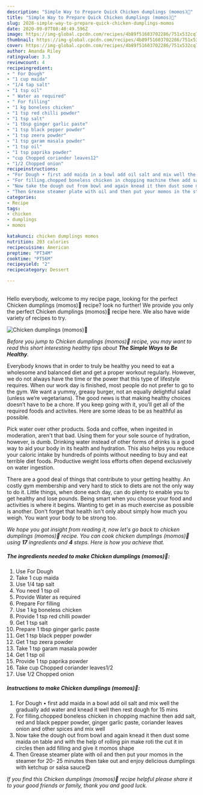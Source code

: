 ```yaml
---
description: "Simple Way to Prepare Quick Chicken dumplings (momos)🍴"
title: "Simple Way to Prepare Quick Chicken dumplings (momos)🍴"
slug: 2028-simple-way-to-prepare-quick-chicken-dumplings-momos
date: 2020-09-07T08:40:49.596Z
image: https://img-global.cpcdn.com/recipes/4b89f51603702286/751x532cq70/chicken-dumplings-momos🍴-recipe-main-photo.jpg
thumbnail: https://img-global.cpcdn.com/recipes/4b89f51603702286/751x532cq70/chicken-dumplings-momos🍴-recipe-main-photo.jpg
cover: https://img-global.cpcdn.com/recipes/4b89f51603702286/751x532cq70/chicken-dumplings-momos🍴-recipe-main-photo.jpg
author: Amanda Riley
ratingvalue: 3.3
reviewcount: 4
recipeingredient:
- " For Dough"
- "1 cup maida"
- "1/4 tap salt"
- "1 tsp oil"
- " Water as required"
- " For filling"
- "1 kg boneless chicken"
- "1 tsp red chilli powder"
- "1 tsp salt"
- "1 tbsp ginger garlic paste"
- "1 tsp black pepper powder"
- "1 tsp zeera powder"
- "1 tsp garam masala powder"
- "1 tsp oil"
- "1 tsp paprika powder"
- "cup Chopped coriander leaves12"
- "1/2 Chopped onion"
recipeinstructions:
- "For Dough • first add maida in a bowl add oil salt and mix well the gradually add water and knead it well then rest dough for 15 mins"
- "For filling.chopped boneless chicken in chopping machine then add salt, red and black pepper powder, ginger garlic paste, coriander leaves onion and other spices and mix well"
- "Now take the dough out from bowl and again knead it then dust some maida on table and with the help of rolling pin make roti the cut it in circles then add filling and give it momos shape"
- "Then Grease steamer plate with oil and then put your momos in the steamer for 20- 25 minutes then take out and enjoy delicious dumplings with ketchup or salsa sauce😋"
categories:
- Recipe
tags:
- chicken
- dumplings
- momos

katakunci: chicken dumplings momos 
nutrition: 203 calories
recipecuisine: American
preptime: "PT34M"
cooktime: "PT56M"
recipeyield: "2"
recipecategory: Dessert

---
```

<br>
Hello everybody, welcome to my recipe page, looking for the perfect Chicken dumplings (momos)🍴 recipe? look no further! We provide you only the perfect Chicken dumplings (momos)🍴 recipe here. We also have wide variety of recipes to try.
<br>


![Chicken dumplings (momos)🍴](https://img-global.cpcdn.com/recipes/4b89f51603702286/751x532cq70/chicken-dumplings-momos🍴-recipe-main-photo.jpg)

<i>Before you jump to Chicken dumplings (momos)🍴 recipe, you may want to read this short interesting healthy tips about <strong>The Simple Ways to Be Healthy</strong>.</i>

Everybody knows that in order to truly be healthy you need to eat a wholesome and balanced diet and get a proper workout regularly. However, we do not always have the time or the power that this type of lifestyle requires. When our work day is finished, most people do not prefer to go to the gym. We want a yummy, greasy burger, not an equally delightful salad (unless we’re vegetarians). The good news is that making healthy choices doesn’t have to be a chore. If you keep going with it, you'll get all of the required foods and activites. Here are some ideas to be as healthful as possible.

Pick water over other products. Soda and coffee, when ingested in moderation, aren't that bad. Using them for your sole source of hydration, however, is dumb. Drinking water instead of other forms of drinks is a good way to aid your body in its health and hydration. This also helps you reduce your caloric intake by hundreds of points without needing to buy and eat terrible diet foods. Productive weight loss efforts often depend exclusively on water ingestion.

There are a good deal of things that contribute to your getting healthy. An costly gym membership and very hard to stick to diets are not the only way to do it. Little things, when done each day, can do plenty to enable you to get healthy and lose pounds. Being smart when you choose your food and activities is where it begins. Wanting to get in as much exercise as possible is another. Don't forget that health isn't only about simply how much you weigh. You want your body to be strong too. 


<i>We hope you got insight from reading it, now let's go back to chicken dumplings (momos)🍴 recipe. You can cook chicken dumplings (momos)🍴 using <strong>17</strong> ingredients and <strong>4</strong> steps. Here is how you achieve that.
</i>

##### The ingredients needed to make Chicken dumplings (momos)🍴:

1. Use  For Dough
1. Take 1 cup maida
1. Use 1/4 tap salt
1. You need 1 tsp oil
1. Provide  Water as required
1. Prepare  For filling
1. Use 1 kg boneless chicken
1. Provide 1 tsp red chilli powder
1. Get 1 tsp salt
1. Prepare 1 tbsp ginger garlic paste
1. Get 1 tsp black pepper powder
1. Get 1 tsp zeera powder
1. Take 1 tsp garam masala powder
1. Get 1 tsp oil
1. Provide 1 tsp paprika powder
1. Take cup Chopped coriander leaves1/2
1. Use 1/2 Chopped onion


##### Instructions to make Chicken dumplings (momos)🍴:

1. For Dough • first add maida in a bowl add oil salt and mix well the gradually add water and knead it well then rest dough for 15 mins
1. For filling.chopped boneless chicken in chopping machine then add salt, red and black pepper powder, ginger garlic paste, coriander leaves onion and other spices and mix well
1. Now take the dough out from bowl and again knead it then dust some maida on table and with the help of rolling pin make roti the cut it in circles then add filling and give it momos shape
1. Then Grease steamer plate with oil and then put your momos in the steamer for 20- 25 minutes then take out and enjoy delicious dumplings with ketchup or salsa sauce😋


<i>If you find this Chicken dumplings (momos)🍴 recipe helpful please share it to your good friends or family, thank you and good luck.</i>
